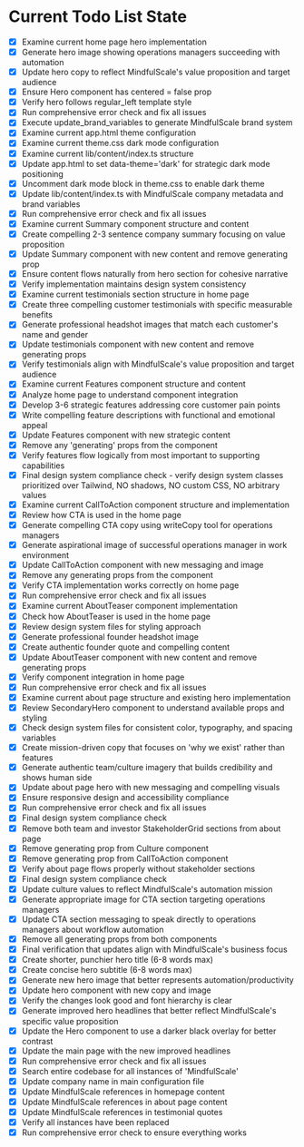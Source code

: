 <!-- DO NOT EDIT - Managed by todo_list tool -->
<!-- Updated: 2025-09-25T15:45:09.432Z -->

# Current Todo List State

- [x] Examine current home page hero implementation
- [x] Generate hero image showing operations managers succeeding with automation
- [x] Update hero copy to reflect MindfulScale's value proposition and target audience
- [x] Ensure Hero component has centered = false prop
- [x] Verify hero follows regular_left template style
- [x] Run comprehensive error check and fix all issues
- [x] Execute update_brand_variables to generate MindfulScale brand system
- [x] Examine current app.html theme configuration
- [x] Examine current theme.css dark mode configuration
- [x] Examine current lib/content/index.ts structure
- [x] Update app.html to set data-theme='dark' for strategic dark mode positioning
- [x] Uncomment dark mode block in theme.css to enable dark theme
- [x] Update lib/content/index.ts with MindfulScale company metadata and brand variables
- [x] Run comprehensive error check and fix all issues
- [x] Examine current Summary component structure and content
- [x] Create compelling 2-3 sentence company summary focusing on value proposition
- [x] Update Summary component with new content and remove generating prop
- [x] Ensure content flows naturally from hero section for cohesive narrative
- [x] Verify implementation maintains design system consistency
- [x] Examine current testimonials section structure in home page
- [x] Create three compelling customer testimonials with specific measurable benefits
- [x] Generate professional headshot images that match each customer's name and gender
- [x] Update testimonials component with new content and remove generating props
- [x] Verify testimonials align with MindfulScale's value proposition and target audience
- [x] Examine current Features component structure and content
- [x] Analyze home page to understand component integration
- [x] Develop 3-6 strategic features addressing core customer pain points
- [x] Write compelling feature descriptions with functional and emotional appeal
- [x] Update Features component with new strategic content
- [x] Remove any 'generating' props from the component
- [x] Verify features flow logically from most important to supporting capabilities
- [x] Final design system compliance check - verify design system classes prioritized over Tailwind, NO shadows, NO custom CSS, NO arbitrary values
- [x] Examine current CallToAction component structure and implementation
- [x] Review how CTA is used in the home page
- [x] Generate compelling CTA copy using writeCopy tool for operations managers
- [x] Generate aspirational image of successful operations manager in work environment
- [x] Update CallToAction component with new messaging and image
- [x] Remove any generating props from the component
- [x] Verify CTA implementation works correctly on home page
- [x] Run comprehensive error check and fix all issues
- [x] Examine current AboutTeaser component implementation
- [x] Check how AboutTeaser is used in the home page
- [x] Review design system files for styling approach
- [x] Generate professional founder headshot image
- [x] Create authentic founder quote and compelling content
- [x] Update AboutTeaser component with new content and remove generating props
- [x] Verify component integration in home page
- [x] Run comprehensive error check and fix all issues
- [x] Examine current about page structure and existing hero implementation
- [x] Review SecondaryHero component to understand available props and styling
- [x] Check design system files for consistent color, typography, and spacing variables
- [x] Create mission-driven copy that focuses on 'why we exist' rather than features
- [x] Generate authentic team/culture imagery that builds credibility and shows human side
- [x] Update about page hero with new messaging and compelling visuals
- [x] Ensure responsive design and accessibility compliance
- [x] Run comprehensive error check and fix all issues
- [x] Final design system compliance check
- [x] Remove both team and investor StakeholderGrid sections from about page
- [x] Remove generating prop from Culture component
- [x] Remove generating prop from CallToAction component
- [x] Verify about page flows properly without stakeholder sections
- [x] Final design system compliance check
- [x] Update culture values to reflect MindfulScale's automation mission
- [x] Generate appropriate image for CTA section targeting operations managers
- [x] Update CTA section messaging to speak directly to operations managers about workflow automation
- [x] Remove all generating props from both components
- [x] Final verification that updates align with MindfulScale's business focus
- [x] Create shorter, punchier hero title (6-8 words max)
- [x] Create concise hero subtitle (6-8 words max)
- [x] Generate new hero image that better represents automation/productivity
- [x] Update hero component with new copy and image
- [x] Verify the changes look good and font hierarchy is clear
- [x] Generate improved hero headlines that better reflect MindfulScale's specific value proposition
- [x] Update the Hero component to use a darker black overlay for better contrast
- [x] Update the main page with the new improved headlines
- [x] Run comprehensive error check and fix all issues
- [x] Search entire codebase for all instances of 'MindfulScale'
- [x] Update company name in main configuration file
- [x] Update MindfulScale references in homepage content
- [x] Update MindfulScale references in about page content
- [x] Update MindfulScale references in testimonial quotes
- [x] Verify all instances have been replaced
- [x] Run comprehensive error check to ensure everything works
